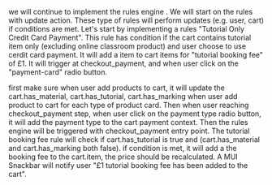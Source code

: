 we will continue to implement the rules engine .
We will start on the rules with update action. 
These type of rules will perform updates (e.g. user, cart) if conditions are met.
Let's start by implementing a rules "Tutorial Only Credit Card Payment".
This rule has condition if the cart contains tutorial item only (excluding online classroom product) and user choose to use cerdit card payment.
It will add a item to cart items for "tutorial booking fee" of £1.
It will trigger at checkout_payment, and when user click on the "payment-card" radio button.

first make sure when user add products to cart, it will update the cart.has_material, cart.has_tutorial, cart.has_marking when user add product to cart for each type of product card.
Then when user reaching checkout_payment step, when user click on the payment type radio button, it will add the payment type to the cart payment context.
Then the rules engine will be triggered with  checkout_payment entry point.
The tutorial booking fee rule will check if cart.has_tutorial is true and (cart.has_material and cart.has_marking both false).
if condition is met, it will add a the booking fee to the cart.item, the price should be recalculated.
A MUI Snackbar will notify user "£1 tutorial booking fee has been added to the cart".